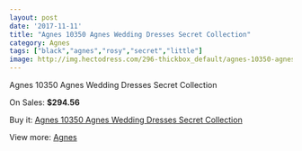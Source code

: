 ```yaml
---
layout: post
date: '2017-11-11'
title: "Agnes 10350 Agnes Wedding Dresses Secret Collection"
category: Agnes
tags: ["black","agnes","rosy","secret","little"]
image: http://img.hectodress.com/296-thickbox_default/agnes-10350-agnes-wedding-dresses-secret-collection.jpg
---
```

Agnes 10350 Agnes Wedding Dresses Secret Collection

On Sales: **$294.56**
<a href="https://www.hectodress.com/agnes/168-agnes-10350-agnes-wedding-dresses-secret-collection.html"><amp-img layout="responsive" width="600" height="600" src="//img.hectodress.com/296-thickbox_default/agnes-10350-agnes-wedding-dresses-secret-collection.jpg" alt="Agnes 10350 Agnes Wedding Dresses Secret Collection 0" /></a>
<a href="https://www.hectodress.com/agnes/168-agnes-10350-agnes-wedding-dresses-secret-collection.html"><amp-img layout="responsive" width="600" height="600" src="//img.hectodress.com/297-thickbox_default/agnes-10350-agnes-wedding-dresses-secret-collection.jpg" alt="Agnes 10350 Agnes Wedding Dresses Secret Collection 1" /></a>

Buy it: [Agnes 10350 Agnes Wedding Dresses Secret Collection](https://www.hectodress.com/agnes/168-agnes-10350-agnes-wedding-dresses-secret-collection.html "Agnes 10350 Agnes Wedding Dresses Secret Collection")

View more: [Agnes](https://www.hectodress.com/6-agnes "Agnes")